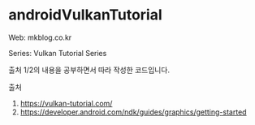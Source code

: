 # androidVulkanTutorial

Web: mkblog.co.kr 

Series: Vulkan Tutorial Series 

출처 1/2의 내용을 공부하면서 따라 작성한 코드입니다. 

출처
1. https://vulkan-tutorial.com/
2. https://developer.android.com/ndk/guides/graphics/getting-started
